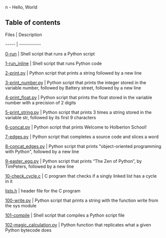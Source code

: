 
n - Hello, World



## Table of contents

Files | Description

----- | -----------

[0-run](./0-run) | Shell script that runs a Python script

[1-run_inline](./1-run_inline) | Shell script that runs Python code

[2-print.py](./2-print.py) | Python script that prints a string followed by a new line

[3-print_number.py](./3-print_number.py) | Python script that prints the integer stored in the variable number, followed by Battery street, followed by a new line

[4-print_float.py](./4-print_float.py) | Python script that prints the float stored in the variable number with a precision of 2 digits

[5-print_string.py](./5-print_string.py) | Python script that prints 3 times a string stored in the variable str, followed by its first 9 characters

[6-concat.py](./6-concat.py) | Python script that prints Welcome to Holberton School!

[7-edges.py](./7-edges.py) | Python script that completes a source code and slices a word

[8-concat_edges.py](./8-concat_edges.py) | Python script that prints "object-oriented programming with Python", followed by a new line

[9-easter_egg.py](./9-easter_egg.py) | Python script that prints “The Zen of Python”, by TimPeters, followed by a new line

[10-check_cycle.c](./10-check_cycle.c) | C program that checks if a singly linked list has a cycle in it

[lists.h](./lists.h) | header file for the C program

[100-write.py](./100-write.py) | Python script that prints a string with the function write from the sys module

[101-compile](./101-compile) | Shell script that compiles a Python script file

[102-magic_calculation.py](./102-magic_calculation.py) | Python function that replicates what a given Python bytecode does
